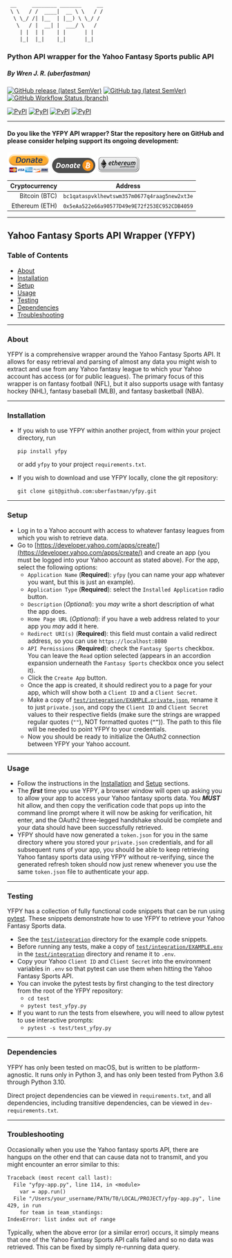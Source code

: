 ```
 __     ________ _______     __
 \ \   / /  ____|  __ \ \   / /
  \ \_/ /| |__  | |__) \ \_/ / 
   \   / |  __| |  ___/ \   /  
    | |  | |    | |      | |   
    |_|  |_|    |_|      |_|   
```

### Python API wrapper for the Yahoo Fantasy Sports public API
##### By Wren J. R. (uberfastman)

[![GitHub release (latest SemVer)](https://img.shields.io/github/v/release/uberfastman/yfpy?color=yellowgreen&label=latest%20release&sort=semver)](https://github.com/uberfastman/yfpy/releases/latest)
[![GitHub tag (latest SemVer)](https://img.shields.io/github/v/tag/uberfastman/yfpy?color=yellowgreen&label=latest%20version&sort=semver)](https://github.com/uberfastman/yfpy/tags)
[![GitHub Workflow Status (branch)](https://img.shields.io/github/workflow/status/uberfastman/yfpy/CI%20Build/main?color=brightgreen&label=build)](https://github.com/uberfastman/yfpy/actions/workflows/python-package.yml)

[![PyPI](https://img.shields.io/pypi/v/yfpy.svg?style=flat)](https://pypi.python.org/pypi/yfpy)
[![PyPI](https://img.shields.io/pypi/dm/yfpy.svg?style=flat)](https://pypi.python.org/pypi/yfpy)
[![PyPI](https://img.shields.io/pypi/pyversions/yfpy.svg?style=flat)](https://pypi.python.org/pypi/yfpy)
[![PyPI](https://img.shields.io/pypi/l/yfpy.svg?style=flat)](https://pypi.python.org/pypi/yfpy)

---

#### Do you like the YFPY API wrapper? Star the repository here on GitHub and please consider helping support its ongoing development:

[<img src="https://github.com/uberfastman/yfpy/raw/develop/resources/images/donate-paypal.png" width="100"/>](https://www.paypal.com/cgi-bin/webscr?cmd=_donations&business=VZZCNLRHH9BQS) [<img src="https://github.com/uberfastman/yfpy/raw/develop/resources/images/donate-bitcoin.png" width="100"/>](https://share.trustwallet.com/ZoAkTpY1I9) [<img src="https://github.com/uberfastman/yfpy/raw/develop/resources/images/donate-ethereum.png" width="100"/>](https://share.trustwallet.com/MF8YBO01I9)

| Cryptocurrency |                   Address                    |
|---------------:|:--------------------------------------------:|
|  Bitcoin (BTC) | `bc1qataspvklhewtswm357m0677q4raag5new2xt3e` | 
| Ethereum (ETH) | `0x5eAa522e66a90577D49e9E72f253EC952CDB4059` |

---

## Yahoo Fantasy Sports API Wrapper (YFPY)

### Table of Contents
* [About](#about)
* [Installation](#installation)
* [Setup](#setup)
* [Usage](#usage)
* [Testing](#testing)
* [Dependencies](#dependencies)
* [Troubleshooting](#troubleshooting)

---

<a name="about"></a>
### About

YFPY is a comprehensive wrapper around the Yahoo Fantasy Sports API. It allows for easy retrieval and parsing of almost any data you might wish to extract and use from any Yahoo fantasy league to which your Yahoo account has access (or for public leagues). The primary focus of this wrapper is on fantasy football (NFL), but it also supports usage with fantasy hockey (NHL), fantasy baseball (MLB), and fantasy basketball (NBA). 

---

<a name="installation"></a>
### Installation

* If you wish to use YFPY within another project, from within your project directory, run
    ```shell
    pip install yfpy
    ```
    
    or add `yfpy` to your project `requirements.txt`.
* If you wish to download and use YFPY locally, clone the git repository:
  ```shell
  git clone git@github.com:uberfastman/yfpy.git
  ```

---

<a name="setup"></a>
### Setup

* Log in to a Yahoo account with access to whatever fantasy leagues from which you wish to retrieve data.
* Go to [https://developer.yahoo.com/apps/create/](https://developer.yahoo.com/apps/create/) and create an app (you must be logged into your Yahoo account as stated above). For the app, select the following options:
    * `Application Name` (**Required**): `yfpy` (you can name your app whatever you want, but this is just an example).
    * `Application Type` (**Required**): select the `Installed Application` radio button.
    * `Description` (*Optional*): you *may* write a short description of what the app does.
    * `Home Page URL` (*Optional*): if you have a web address related to your app you *may* add it here.
    * `Redirect URI(s)` (**Required**): this field must contain a valid redirect address, so you can use `https://localhost:8080`
    * `API Permissions` (**Required**): check the `Fantasy Sports` checkbox. You can leave the `Read` option selected (appears in an accordion expansion underneath the `Fantasy Sports` checkbox once you select it).
    * Click the `Create App` button.
    * Once the app is created, it should redirect you to a page for your app, which will show both a `Client ID` and a `Client Secret`.
    * Make a copy of [`test/integration/EXAMPLE.private.json`](test/integration/EXAMPLE.private.json), rename it to just `private.json`, and copy the `Client ID` and `Client Secret` values to their respective fields (make sure the strings are wrapped regular quotes (`""`), NOT formatted quotes (`“”`)). The path to this file will be needed to point YFPY to your credentials.
    * Now you should be ready to initialize the OAuth2 connection between YFPY your Yahoo account.

---

<a name="usage"></a>
### Usage

* Follow the instructions in the [Installation](#installation) and [Setup](#setup) sections.
* The ***first*** time you use YFPY, a browser window will open up asking you to allow your app to access your Yahoo fantasy sports data. You ***MUST*** hit allow, and then copy the verification code that pops up into the command line prompt where it will now be asking for verification, hit enter, and the OAuth2 three-legged handshake should be complete and your data should have been successfully retrieved.
* YFPY should have now generated a `token.json` for you in the same directory where you stored your `private.json` credentials, and for all subsequent runs of your app, you should be able to keep retrieving Yahoo fantasy sports data using YFPY without re-verifying, since the generated refresh token should now just renew whenever you use the same `token.json` file to authenticate your app.

---

<a name="testing"></a>
### Testing

YFPY has a collection of fully functional code snippets that can be run using [pytest](https://docs.pytest.org/en/6.2.x/). These snippets demonstrate how to use YFPY to retrieve your Yahoo Fantasy Sports data.

* See the [`test/integration`](test/integration) directory for the example code snippets.
* Before running any tests, make a copy of [`test/integration/EXAMPLE.env`](test/integration/EXAMPLE.env) in the [`test/integration`](test/integration) directory and rename it to `.env`.
* Copy your Yahoo `Client ID` and `Client Secret` into the environment variables in `.env` so that pytest can use them when hitting the Yahoo Fantasy Sports API.
* You can invoke the pytest tests by first changing to the test directory from the root of the YFPY repository:
  * `cd test`
  * `pytest test_yfpy.py`
* If you want to run the tests from elsewhere, you will need to allow pytest to use interactive prompts:
  * `pytest -s test/test_yfpy.py`

---

<a name="dependencies"></a>
### Dependencies

YFPY has only been tested on macOS, but is written to be platform-agnostic. It runs only in Python 3, and has only been tested from Python 3.6 through Python 3.10.

Direct project dependencies can be viewed in `requirements.txt`, and all dependencies, including transitive dependencies, can be viewed in `dev-requirements.txt`.

---

<a name="troubleshooting"></a>
### Troubleshooting

Occasionally when you use the Yahoo fantasy sports API, there are hangups on the other end that can cause data not to transmit, and you might encounter an error similar to this:
```
Traceback (most recent call last):
  File "yfpy-app.py", line 114, in <module>
    var = app.run()
  File "/Users/your_username/PATH/T0/LOCAL/PROJECT/yfpy-app.py", line 429, in run
    for team in team_standings:
IndexError: list index out of range
```

Typically, when the above error (or a similar error) occurs, it simply means that one of the Yahoo Fantasy Sports API calls failed and so no data was retrieved. This can be fixed by simply re-running data query.
